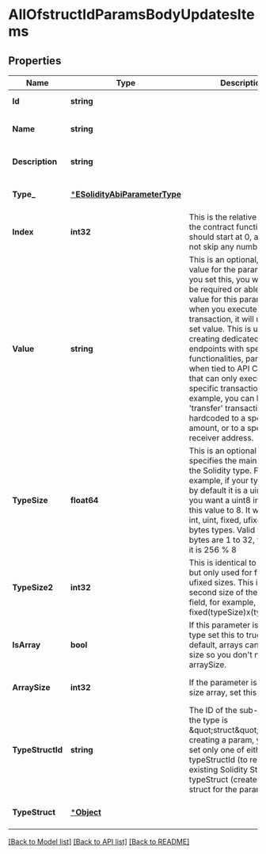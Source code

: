 # AllOfstructIdParamsBodyUpdatesItems

## Properties
Name | Type | Description | Notes
------------ | ------------- | ------------- | -------------
**Id** | **string** |  | [default to null]
**Name** | **string** |  | [optional] [default to null]
**Description** | **string** |  | [optional] [default to null]
**Type_** | [***ESolidityAbiParameterType**](ESolidityAbiParameterType.md) |  | [optional] [default to null]
**Index** | **int32** | This is the relative index in the contract function. It should start at 0, and must not skip any numbers. | [optional] [default to null]
**Value** | **string** | This is an optional, static value for the parameter. If you set this, you will never be required or able to pass a value for this parameter when you execute the transaction, it will use the set value. This is useful for creating dedicated endpoints with specific functionalities, particularly when tied to API Credentials that can only execute specific transactions. For example, you can have a &#x27;transfer&#x27; transaction that is hardcoded to a specific amount, or to a specific receiver address. | [optional] [default to null]
**TypeSize** | **float64** | This is an optional field that specifies the main size of the Solidity type. For example, if your type is uint, by default it is a uint256. If you want a uint8 instead, set this value to 8. It works for int, uint, fixed, ufixed, and bytes types. Valid values for bytes are 1 to 32, for others it is 256 % 8 | [optional] [default to null]
**TypeSize2** | **int32** | This is identical to typeSize but only used for fixed and ufixed sizes. This is the second size of the fixed field, for example, fixed(typeSize)x(typeSize2). | [optional] [default to null]
**IsArray** | **bool** | If this parameter is an array type set this to true. By default, arrays can be of any size so you don&#x27;t need to set arraySize. | [optional] [default to null]
**ArraySize** | **int32** | If the parameter is a fixed size array, set this value. | [optional] [default to null]
**TypeStructId** | **string** | The ID of the sub-struct if the type is \&quot;struct\&quot;. When creating a param, you must set only one of either typeStructId (to re-use an existing Solidity Struct) or typeStruct (creates a new struct for the param) | [optional] [default to null]
**TypeStruct** | [***Object**](.md) |  | [optional] [default to null]

[[Back to Model list]](../README.md#documentation-for-models) [[Back to API list]](../README.md#documentation-for-api-endpoints) [[Back to README]](../README.md)

